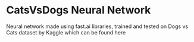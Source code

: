 # CatsVsDogs Neural Network

Neural network made using fast.ai libraries, trained and tested on Dogs vs Cats dataset by Kaggle which can be found <a herf="http://files.fast.ai/data/dogscats.zip">here </a>